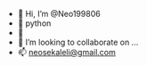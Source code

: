 - 👋 Hi, I’m @Neo199806
- 👀 python
- 🌱 
- 💞️ I’m looking to collaborate on ...
- 📫 neosekaleli@gmail.com

<!---
Neo199806/Neo199806 is a ✨ special ✨ repository because its `README.md` (this file) appears on your GitHub profile.
You can click the Preview link to take a look at your changes.
--->
